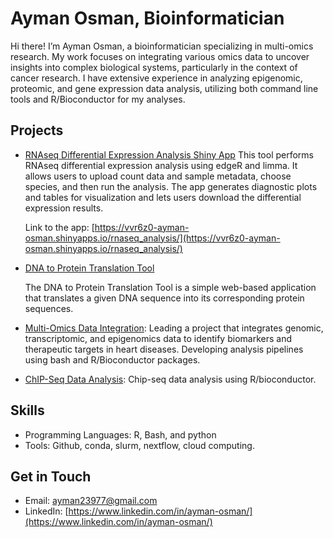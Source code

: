 # Ayman Osman, Bioinformatician
Hi there! I’m Ayman Osman, a bioinformatician specializing in multi-omics research. My work focuses on integrating various omics data to uncover insights into complex biological systems, particularly in the context of cancer research. I have extensive experience in analyzing epigenomic, proteomic, and gene expression data analysis, utilizing both command line tools and R/Bioconductor for my analyses.

## Projects
- [RNAseq Differential Expression Analysis Shiny App](https://github.com/osman12345/RNAseq_analysis) This tool performs RNAseq differential expression analysis using edgeR and limma. It allows users to upload count data and sample metadata, choose species, and then run the analysis. The app generates diagnostic plots and tables for visualization and lets users download the differential expression results.
  
  Link to the app:
  [https://vvr6z0-ayman-osman.shinyapps.io/rnaseq_analysis/](https://vvr6z0-ayman-osman.shinyapps.io/rnaseq_analysis/)

- [DNA to Protein Translation Tool](https://github.com/osman12345/DNA-to-Protein-Translation-Tool)

  The DNA to Protein Translation Tool is a simple web-based application that translates a given DNA sequence into its corresponding protein sequences.
- [Multi-Omics Data Integration](https://github.com/osman12345/Multi-Omics-Data-Integration): Leading a project that integrates genomic, transcriptomic, and epigenomics data to identify biomarkers and therapeutic targets in heart diseases. Developing analysis pipelines using bash and R/Bioconductor packages.
- [ChIP-Seq Data Analysis](https://github.com/osman12345/ChIP-Seq-Data-Analysis): Chip-seq data analysis using R/bioconductor.
## Skills
- Programming Languages: R, Bash, and python
- Tools: Github, conda, slurm, nextflow, cloud computing.

## Get in Touch
- Email: [ayman23977@gmail.com](mailto:ayman23977@gmail.com)
- LinkedIn: [https://www.linkedin.com/in/ayman-osman/](https://www.linkedin.com/in/ayman-osman/)
